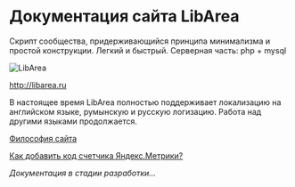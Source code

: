 # Документация сайта LibArea

Скрипт сообщества, придерживающийся принципа минимализма и простой конструкции. Легкий и быстрый. Серверная часть: php + mysql

![LibArea](/assets/images/libarea-home.jpg)

http://libarea.ru

В настоящее время LibArea полностью поддерживает локализацию на английском языке, румынскую и русскую логизацию. Работа над другими языками продолжается.


[Философия сайта](./philosophy)

[Как добавить код счетчика Яндекс.Метрики?](./yandex-metrica)

*Документация в стадии разработки...*